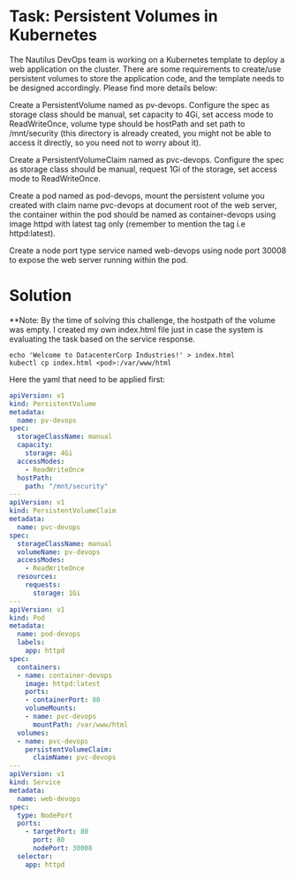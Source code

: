 # Task: Persistent Volumes in Kubernetes

The Nautilus DevOps team is working on a Kubernetes template to deploy a web application on the cluster. There are some requirements to create/use persistent volumes to store the application code, and the template needs to be designed accordingly. Please find more details below:


Create a PersistentVolume named as pv-devops. Configure the spec as storage class should be manual, set capacity to 4Gi, set access mode to ReadWriteOnce, volume type should be hostPath and set path to /mnt/security (this directory is already created, you might not be able to access it directly, so you need not to worry about it).

Create a PersistentVolumeClaim named as pvc-devops. Configure the spec as storage class should be manual, request 1Gi of the storage, set access mode to ReadWriteOnce.

Create a pod named as pod-devops, mount the persistent volume you created with claim name pvc-devops at document root of the web server, the container within the pod should be named as container-devops using image httpd with latest tag only (remember to mention the tag i.e httpd:latest).

Create a node port type service named web-devops using node port 30008 to expose the web server running within the pod.

# Solution

**Note: By the time of solving this challenge, the hostpath of the volume was empty. I created my own index.html file just in case the system is evaluating the task based on the service response.

    echo 'Welcome to DatacenterCorp Industries!' > index.html
    kubectl cp index.html <pod>:/var/www/html
    
Here the yaml that need to be applied first:

```yaml
apiVersion: v1
kind: PersistentVolume
metadata:
  name: pv-devops
spec:
  storageClassName: manual
  capacity:
    storage: 4Gi
  accessModes:
    - ReadWriteOnce
  hostPath:
    path: "/mnt/security"
---
apiVersion: v1
kind: PersistentVolumeClaim
metadata:
  name: pvc-devops
spec:
  storageClassName: manual 
  volumeName: pv-devops
  accessModes:
    - ReadWriteOnce
  resources:
    requests:
      storage: 1Gi
---
apiVersion: v1
kind: Pod
metadata:
  name: pod-devops
  labels:
    app: httpd
spec:
  containers:
  - name: container-devops
    image: httpd:latest
    ports:
    - containerPort: 80
    volumeMounts:
    - name: pvc-devops
      mountPath: /var/www/html
  volumes:
  - name: pvc-devops
    persistentVolumeClaim:
      claimName: pvc-devops
---
apiVersion: v1
kind: Service
metadata: 
  name: web-devops
spec:
  type: NodePort
  ports:
    - targetPort: 80
      port: 80
      nodePort: 30008
  selector:    
    app: httpd

```